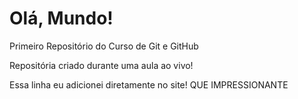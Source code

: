 # Olá, Mundo!
 Primeiro Repositório do Curso de Git e GitHub

Repositória criado durante uma aula ao vivo!

Essa linha eu adicionei diretamente no site! QUE IMPRESSIONANTE
